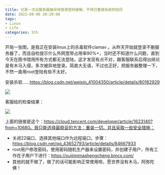 ```yaml
---
title: 记录一次云服务器被异地登录密码破解、不得已重装系统的经历
date: 2022-08-06 20:20:08
tags: 
- Linux
- Life
categories: Sth
---
```


<!-- more -->

开局一张图，是我正在安装linux上的杀毒软件clamav 。从昨天开始就登录不删服务器了，而且自检提示什么外网宽带占用率90%+，当时还不知道什么问题，直到今天在图书馆用所有方式都无法登陆，这才发现有点不对，跟客服联系后得出结论是有木马入侵，多次被异地登录。简直大无语，不过也正好，把服务器整理一下，不然一直用root登陆有些不太好。

 

安装杀软……https://blog.csdn.net/weixin_41004350/article/details/80182929

![](https://blog-cnd-1307088890.cos.ap-guangzhou.myqcloud.com/20220806202035.png)

 

客服给的检查结果：

![](https://blog-cnd-1307088890.cos.ap-guangzhou.myqcloud.com/20220806202051.png)

 

上面的链接是这个：https://cloud.tencent.com/developer/article/1623140?from=10680。我只能选择最稳妥的方法：重装一切。并且采取一些安全措施：

- 关闭22端口、选择其他端口作为远程端口。步骤：https://blog.csdn.net/qq_43652793/article/details/84667933
- root用户修改密码，使用密码随机生产器来设置密码，并创建子用户，所有工作在子用户下进行：https://suijimimashengcheng.bmcx.com/
- 其他的就不做了，做了的话可能影响正常使用啦，愿世界没有木马，阿弥陀佛！


